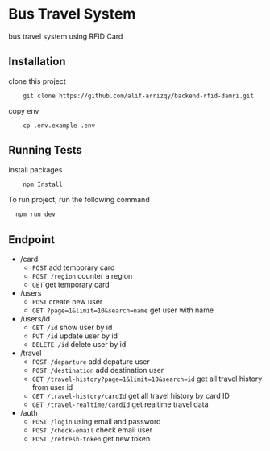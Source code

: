 # Bus Travel System

bus travel system using RFID Card

## Installation

clone this project

```
    git clone https://github.com/alif-arrizqy/backend-rfid-damri.git
```

copy env
```
    cp .env.example .env
```



## Running Tests

Install packages

```bash
    npm Install
```

To run project, run the following command

```bash
  npm run dev
```

## Endpoint
- /card
  - `POST` add temporary card
  - `POST /region` counter a region
  - `GET` get temporary card
- /users
  - `POST` create new user
  - `GET ?page=1&limit=10&search=name` get user with name
- /users/id
  - `GET /id` show user by id
  - `PUT /id` update user by id
  - `DELETE /id` delete user by id
- /travel
  - `POST /departure` add depature user
  - `POST /destination` add destination user
  - `GET /travel-history?page=1&limit=10&search=id` get all travel history from user id
  - `GET /travel-history/cardId` get all travel history by card ID
  - `GET /travel-realtime/cardId` get realtime travel data
- /auth
  - `POST /login` using email and password
  - `POST /check-email` check email user
  - `POST /refresh-token` get new token